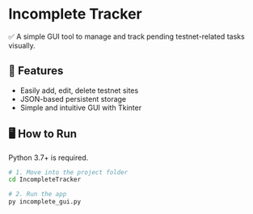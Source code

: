 # Incomplete Tracker

✅ A simple GUI tool to manage and track pending testnet-related tasks visually.

## 🧰 Features

- Easily add, edit, delete testnet sites
- JSON-based persistent storage
- Simple and intuitive GUI with Tkinter

## 🖥️ How to Run

Python 3.7+ is required.

```bash
# 1. Move into the project folder
cd IncompleteTracker

# 2. Run the app
py incomplete_gui.py

